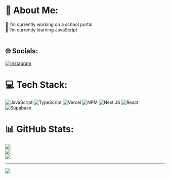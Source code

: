 # 💫 About Me:
🔭 I’m currently working on a school portal<br>🌱 I’m currently learning JavaScript<br><br>


## 🌐 Socials:
[![Instagram](https://img.shields.io/badge/Instagram-%23E4405F.svg?logo=Instagram&logoColor=white)](https://instagram.com/flavio_mancini_11) 

# 💻 Tech Stack:
![JavaScript](https://img.shields.io/badge/javascript-%23323330.svg?style=for-the-badge&logo=javascript&logoColor=%23F7DF1E) ![TypeScript](https://img.shields.io/badge/typescript-%23007ACC.svg?style=for-the-badge&logo=typescript&logoColor=white) ![Vercel](https://img.shields.io/badge/vercel-%23000000.svg?style=for-the-badge&logo=vercel&logoColor=white) ![NPM](https://img.shields.io/badge/NPM-%23CB3837.svg?style=for-the-badge&logo=npm&logoColor=white) ![Next JS](https://img.shields.io/badge/Next-black?style=for-the-badge&logo=next.js&logoColor=white) ![React](https://img.shields.io/badge/react-%2320232a.svg?style=for-the-badge&logo=react&logoColor=%2361DAFB) ![Supabase](https://img.shields.io/badge/Supabase-3ECF8E?style=for-the-badge&logo=supabase&logoColor=white)
# 📊 GitHub Stats:
![](https://github-readme-stats.vercel.app/api?username=flaKG11&theme=dark&hide_border=true&include_all_commits=true&count_private=true)<br/>
![](https://github-readme-streak-stats.herokuapp.com/?user=flaKG11&theme=dark&hide_border=true)<br/>
![](https://github-readme-stats.vercel.app/api/top-langs/?username=flaKG11&theme=dark&hide_border=true&include_all_commits=true&count_private=true&layout=compact)

---
[![](https://visitcount.itsvg.in/api?id=flaKG11&icon=0&color=6)](https://visitcount.itsvg.in)

<!-- Proudly created with GPRM ( https://gprm.itsvg.in ) -->
